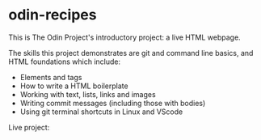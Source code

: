 
# odin-recipes


This is The Odin Project's introductory project: a live HTML webpage.

The skills this project demonstrates are git and command line basics, and HTML foundations which include:
- Elements and tags
- How to write a HTML boilerplate
- Working with text, lists, links and images
- Writing  commit messages (including those with bodies)
- Using git terminal shortcuts in Linux and VScode 

Live project: <a href="https://prawnrolls.github.io/odin-recipes" target="_blank" rel="noopener noreferrer">

